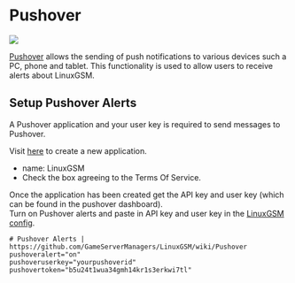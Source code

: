 # Pushover

![](../.gitbook/assets/pushover\_logo.png)

[Pushover](https://pushover.net) allows the sending of push notifications to various devices such a PC, phone and tablet. This functionality is used to allow users to receive alerts about LinuxGSM.

## Setup Pushover Alerts

A Pushover application and your user key is required to send messages to Pushover.&#x20;

Visit [here](https://pushover.net/apps/build) to create a new application.

* name: LinuxGSM
* Check the box agreeing to the Terms Of Service.

Once the application has been created get the API key and user key (which can be found in the pushover dashboard).\
Turn on Pushover alerts and paste in API key and user key in the [LinuxGSM config](../configuration/linuxgsm-config.md).

```
# Pushover Alerts | https://github.com/GameServerManagers/LinuxGSM/wiki/Pushover
pushoveralert="on"
pushoveruserkey="yourpushoverid"
pushovertoken="b5u24t1wua34gmh14kr1s3erkwi7tl"
```

